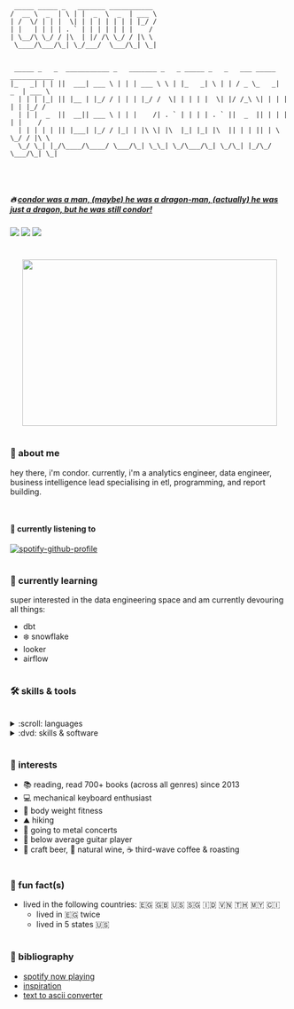 #
<link rel="stylesheet" href="devicon.min.python ">

```

 _____ _____ _   _______ ___________                                            
/  __ \  _  | \ | |  _  \  _  | ___ \                                           
| /  \/ | | |  \| | | | | | | | |_/ /                                           
| |   | | | | . ` | | | | | | |    /                                            
| \__/\ \_/ / |\  | |/ /\ \_/ / |\ \                                            
 \____/\___/\_| \_/___/  \___/\_| \_|                                           
                                                                                
                                                                                
 _____ _   _  ___________ _   _______ _   _ _____ _   _   ___ _____ ___________ 
|_   _| | | ||  ___| ___ \ | | | ___ \ \ | |_   _| \ | | / _ \_   _|  _  | ___ \
  | | | |_| || |__ | |_/ / | | | |_/ /  \| | | | |  \| |/ /_\ \| | | | | | |_/ /
  | | |  _  ||  __|| ___ \ | | |    /| . ` | | | | . ` ||  _  || | | | | |    / 
  | | | | | || |___| |_/ / |_| | |\ \| |\  |_| |_| |\  || | | || | \ \_/ / |\ \ 
  \_/ \_| |_/\____/\____/ \___/\_| \_\_| \_/\___/\_| \_/\_| |_/\_/  \___/\_| \_|
                                                                                
                                                                                

```
#

#####  :fire: [*condor was a man, (maybe) he was a dragon-man, (actually) he was just a dragon, but he was still condor!*](https://www.youtube.com/watch?v=90X5NJleYJQ)

<!--- badges --->
[<img src="https://img.shields.io/badge/Tableau-E97627?style=for-the-badge&logo=Tableau&logoColor=white">](https://public.tableau.com/app/profile/connerferguson)
[<img src="https://img.shields.io/badge/LinkedIn-0077B5?style=for-the-badge&logo=linkedin&logoColor=white">](https://www.linkedin.com/in/connerferguson/)
[<img src="https://img.shields.io/badge/Goodreads-372213?style=for-the-badge&logo=goodreads&logoColor=white">](https://www.goodreads.com/user/show/16114291-condor)

#

<p align="center">
    <img width="460" height="300" src="https://cdn.britannica.com/92/216092-050-4B31C2B7/custom-library.jpg?q=60">
</p>

#
### :cactus: about me
hey there, i'm condor. currently, i'm a analytics engineer, data engineer, business intelligence lead specialising in etl, programming, and report building. 

<br>

#### :musical_note: currently listening to
<!-- [![spotify-github-profile](https://spotify-github-profile.vercel.app/api/view?uid=condortheburninator&cover_image=true&theme=default)](https://github.com/kittinan/spotify-github-profile) -->

<!-- [![spotify-github-profile](https://spotify-github-profile.vercel.app/api/view?uid=condortheburninator&cover_image=true&theme=compact)](https://github.com/kittinan/spotify-github-profile) -->

<!-- [![spotify-github-profile](https://spotify-github-profile.vercel.app/api/view?uid=condortheburninator&cover_image=true&theme=natemoo-re)](https://github.com/kittinan/spotify-github-profile) -->

[![spotify-github-profile](https://spotify-github-profile.vercel.app/api/view?uid=condortheburninator&cover_image=true&theme=novatorem)](https://github.com/kittinan/spotify-github-profile)

# 

### :seedling: currently learning
super interested in the data engineering space and am currently devouring all things:

<!-- - <img src='https://raw.githubusercontent.com/apache/airflow/main/airflow/www/static/pin.svg' height='100' width='100'>  -->

- dbt
- ❄️ snowflake
- looker
- airflow

#

### :hammer_and_wrench: skills & tools
<br>


<details><summary> :scroll: languages </summary><p>
 
 
- python, pandas, matplotlib numpy, sql, t-sql, mssql, git, markdown

 <br>
 
 </p></details>

<details><summary> :dvd: skills & software</summary><p>
 
 
- project management (agile): azure devops, jira, asana, notion

- process mapping: lucid charts, miro, visio, draw.io

- requirements gathering

- databases: snowflake, azure sql, azure synapse, google bigquery, aws dynamo db

- data visualisation: power bi, tableau, looker, sigma computing, looker studio (google data studio), matplotlib

- data engineering (ETL / ELT): python, airflow, azure data factory (adf), fivetran, sql server reporting service (ssrs)

- ide: visual studio code, datagrip, azure data studio, datagrip, aws nosql workbench

- erp: microsoft dynamics 365 finance and supply chain mangement, netsuite

- systems: salesforce, pendo, google analytics 4, ciq
 
 </p></details>

#

### :ghost: interests

- :books: reading, read 700+ books (across all genres) since 2013
- :computer: mechanical keyboard enthusiast
- :muscle: body weight fitness
- :mountain: hiking
- :metal: going to metal concerts
- :guitar: below average guitar player
- :beer: craft beer, :wine_glass: natural wine, :coffee: third-wave coffee & roasting

#

### :tada: fun fact(s)

- lived in the following countries: :egypt:  :gb:  :us:  :singapore:  :indonesia:  :vietnam:  :thailand:  :malaysia:  :cote_divoire:
    - lived in :egypt: twice
    - lived in 5 states :us:

#

### :scroll: bibliography
- [spotify now playing](https://github.com/kittinan/spotify-github-profile)
- [inspiration](https://github.com/abhisheknaiidu/awesome-github-profile-readme)
- [text to ascii converter](https://patorjk.com/software/taag/#p=display&v=0&f=Doom&t=CONDOR%0ATHEBURNINATOR)

#
